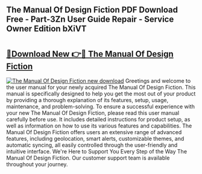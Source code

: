 ## The Manual Of Design Fiction PDF Download Free - Part-3Zn User Guide Repair - Service Owner Edition bXiVT

# <h2><a href="http://cf24013.oget.top/?id=The+Manual+Of+Design+Fiction">🔗Download New 👉🔴 The Manual Of Design Fiction</a></h2>

[![The Manual Of Design Fiction new download](https://i.imgur.com/5g1atiW.png)](http://cf24013.oget.top/?id=The+Manual+Of+Design+Fiction)
Greetings and welcome to the user manual for your newly acquired The Manual Of Design Fiction. This manual is specifically designed to help you get the most out of your product by providing a thorough explanation of its features, setup, usage, maintenance, and problem-solving. To ensure a successful experience with your new The Manual Of Design Fiction, please read this user manual carefully before use. It includes detailed instructions for product setup, as well as information on how to use its various features and capabilities. The Manual Of Design Fiction offers users an extensive range of advanced features, including geolocation, smart alerts, customizable themes, and automatic syncing, all easily controlled through the user-friendly and intuitive interface. We're Here to Support You Every Step of the Way The Manual Of Design Fiction. Our customer support team is available throughout your journey.
